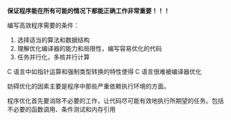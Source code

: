 **保证程序能在所有可能的情况下都能正确工作非常重要！！！**

编写高效程序需要的条件：

1. 选择适当的算法和数据结构
2. 理解优化编译器的能力和局限性，编写容易优化的代码
3. 任务并行化，多核并行计算

C 语言中如指针运算和强制类型转换的特性使得 C 语言很难被编译器优化

妨碍优化的因素主要是程序中那些严重依赖执行环境的方面。

程序优化首先要消除不必要的工作，让代码尽可能有效地执行所期望的任务。包括不必要的函数调用、条件测试和内存引用